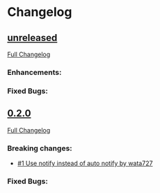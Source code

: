 Changelog
====


[unreleased](https://github.com/pocke/exception_notification-bugsnag/compare/v0.2.0...master)
----

[Full Changelog](https://github.com/pocke/exception_notification-bugsnag/compare/v0.2.0...master)

### Enhancements:

### Fixed Bugs:


[0.2.0](https://github.com/pocke/exception_notification-bugsnag/compare/v0.1.0...v0.2.0)
----

[Full Changelog](https://github.com/pocke/exception_notification-bugsnag/compare/v0.1.0...v0.2.0)

### Breaking changes:

- [#1 Use notify instead of auto notify by wata727](https://github.com/pocke/exception_notification-bugsnag/pull/1)

### Fixed Bugs:
